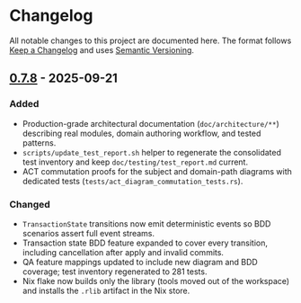 # Changelog

All notable changes to this project are documented here. The format follows [Keep a Changelog](https://keepachangelog.com/en/1.0.0/) and uses [Semantic Versioning](https://semver.org/spec/v2.0.0.html).

## [0.7.8] - 2025-09-21
### Added
- Production-grade architectural documentation (`doc/architecture/**`) describing real modules, domain authoring workflow, and tested patterns.
- `scripts/update_test_report.sh` helper to regenerate the consolidated test inventory and keep `doc/testing/test_report.md` current.
- ACT commutation proofs for the subject and domain-path diagrams with dedicated tests (`tests/act_diagram_commutation_tests.rs`).

### Changed
- `TransactionState` transitions now emit deterministic events so BDD scenarios assert full event streams.
- Transaction state BDD feature expanded to cover every transition, including cancellation after apply and invalid commits.
- QA feature mappings updated to include new diagram and BDD coverage; test inventory regenerated to 281 tests.
- Nix flake now builds only the library (tools moved out of the workspace) and installs the `.rlib` artifact in the Nix store.

[0.7.8]: https://github.com/thecowboyai/cim-domain/releases/tag/v0.7.8
